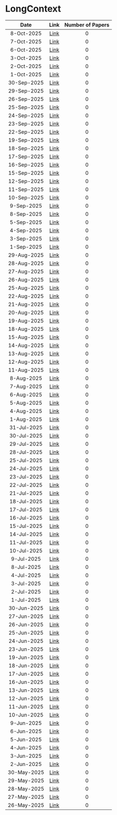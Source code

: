 # LongContext

| Date | Link | Number of Papers |
|:----:|:----:|:----------------:|
| 8-Oct-2025 | [Link](https://github.com/Deriq-Qian-Dong/Awesome-arXiv-Daily-Reporter/blob/main/8-Oct-2025/topic/LongContext_related_papers.md) | 0 |
| 7-Oct-2025 | [Link](https://github.com/Deriq-Qian-Dong/Awesome-arXiv-Daily-Reporter/blob/main/7-Oct-2025/topic/LongContext_related_papers.md) | 0 |
| 6-Oct-2025 | [Link](https://github.com/Deriq-Qian-Dong/Awesome-arXiv-Daily-Reporter/blob/main/6-Oct-2025/topic/LongContext_related_papers.md) | 0 |
| 3-Oct-2025 | [Link](https://github.com/Deriq-Qian-Dong/Awesome-arXiv-Daily-Reporter/blob/main/3-Oct-2025/topic/LongContext_related_papers.md) | 0 |
| 2-Oct-2025 | [Link](https://github.com/Deriq-Qian-Dong/Awesome-arXiv-Daily-Reporter/blob/main/2-Oct-2025/topic/LongContext_related_papers.md) | 0 |
| 1-Oct-2025 | [Link](https://github.com/Deriq-Qian-Dong/Awesome-arXiv-Daily-Reporter/blob/main/1-Oct-2025/topic/LongContext_related_papers.md) | 0 |
| 30-Sep-2025 | [Link](https://github.com/Deriq-Qian-Dong/Awesome-arXiv-Daily-Reporter/blob/main/30-Sep-2025/topic/LongContext_related_papers.md) | 0 |
| 29-Sep-2025 | [Link](https://github.com/Deriq-Qian-Dong/Awesome-arXiv-Daily-Reporter/blob/main/29-Sep-2025/topic/LongContext_related_papers.md) | 0 |
| 26-Sep-2025 | [Link](https://github.com/Deriq-Qian-Dong/Awesome-arXiv-Daily-Reporter/blob/main/26-Sep-2025/topic/LongContext_related_papers.md) | 0 |
| 25-Sep-2025 | [Link](https://github.com/Deriq-Qian-Dong/Awesome-arXiv-Daily-Reporter/blob/main/25-Sep-2025/topic/LongContext_related_papers.md) | 0 |
| 24-Sep-2025 | [Link](https://github.com/Deriq-Qian-Dong/Awesome-arXiv-Daily-Reporter/blob/main/24-Sep-2025/topic/LongContext_related_papers.md) | 0 |
| 23-Sep-2025 | [Link](https://github.com/Deriq-Qian-Dong/Awesome-arXiv-Daily-Reporter/blob/main/23-Sep-2025/topic/LongContext_related_papers.md) | 0 |
| 22-Sep-2025 | [Link](https://github.com/Deriq-Qian-Dong/Awesome-arXiv-Daily-Reporter/blob/main/22-Sep-2025/topic/LongContext_related_papers.md) | 0 |
| 19-Sep-2025 | [Link](https://github.com/Deriq-Qian-Dong/Awesome-arXiv-Daily-Reporter/blob/main/19-Sep-2025/topic/LongContext_related_papers.md) | 0 |
| 18-Sep-2025 | [Link](https://github.com/Deriq-Qian-Dong/Awesome-arXiv-Daily-Reporter/blob/main/18-Sep-2025/topic/LongContext_related_papers.md) | 0 |
| 17-Sep-2025 | [Link](https://github.com/Deriq-Qian-Dong/Awesome-arXiv-Daily-Reporter/blob/main/17-Sep-2025/topic/LongContext_related_papers.md) | 0 |
| 16-Sep-2025 | [Link](https://github.com/Deriq-Qian-Dong/Awesome-arXiv-Daily-Reporter/blob/main/16-Sep-2025/topic/LongContext_related_papers.md) | 0 |
| 15-Sep-2025 | [Link](https://github.com/Deriq-Qian-Dong/Awesome-arXiv-Daily-Reporter/blob/main/15-Sep-2025/topic/LongContext_related_papers.md) | 0 |
| 12-Sep-2025 | [Link](https://github.com/Deriq-Qian-Dong/Awesome-arXiv-Daily-Reporter/blob/main/12-Sep-2025/topic/LongContext_related_papers.md) | 0 |
| 11-Sep-2025 | [Link](https://github.com/Deriq-Qian-Dong/Awesome-arXiv-Daily-Reporter/blob/main/11-Sep-2025/topic/LongContext_related_papers.md) | 0 |
| 10-Sep-2025 | [Link](https://github.com/Deriq-Qian-Dong/Awesome-arXiv-Daily-Reporter/blob/main/10-Sep-2025/topic/LongContext_related_papers.md) | 0 |
| 9-Sep-2025 | [Link](https://github.com/Deriq-Qian-Dong/Awesome-arXiv-Daily-Reporter/blob/main/9-Sep-2025/topic/LongContext_related_papers.md) | 0 |
| 8-Sep-2025 | [Link](https://github.com/Deriq-Qian-Dong/Awesome-arXiv-Daily-Reporter/blob/main/8-Sep-2025/topic/LongContext_related_papers.md) | 0 |
| 5-Sep-2025 | [Link](https://github.com/Deriq-Qian-Dong/Awesome-arXiv-Daily-Reporter/blob/main/5-Sep-2025/topic/LongContext_related_papers.md) | 0 |
| 4-Sep-2025 | [Link](https://github.com/Deriq-Qian-Dong/Awesome-arXiv-Daily-Reporter/blob/main/4-Sep-2025/topic/LongContext_related_papers.md) | 0 |
| 3-Sep-2025 | [Link](https://github.com/Deriq-Qian-Dong/Awesome-arXiv-Daily-Reporter/blob/main/3-Sep-2025/topic/LongContext_related_papers.md) | 0 |
| 1-Sep-2025 | [Link](https://github.com/Deriq-Qian-Dong/Awesome-arXiv-Daily-Reporter/blob/main/1-Sep-2025/topic/LongContext_related_papers.md) | 0 |
| 29-Aug-2025 | [Link](https://github.com/Deriq-Qian-Dong/Awesome-arXiv-Daily-Reporter/blob/main/29-Aug-2025/topic/LongContext_related_papers.md) | 0 |
| 28-Aug-2025 | [Link](https://github.com/Deriq-Qian-Dong/Awesome-arXiv-Daily-Reporter/blob/main/28-Aug-2025/topic/LongContext_related_papers.md) | 0 |
| 27-Aug-2025 | [Link](https://github.com/Deriq-Qian-Dong/Awesome-arXiv-Daily-Reporter/blob/main/27-Aug-2025/topic/LongContext_related_papers.md) | 0 |
| 26-Aug-2025 | [Link](https://github.com/Deriq-Qian-Dong/Awesome-arXiv-Daily-Reporter/blob/main/26-Aug-2025/topic/LongContext_related_papers.md) | 0 |
| 25-Aug-2025 | [Link](https://github.com/Deriq-Qian-Dong/Awesome-arXiv-Daily-Reporter/blob/main/25-Aug-2025/topic/LongContext_related_papers.md) | 0 |
| 22-Aug-2025 | [Link](https://github.com/Deriq-Qian-Dong/Awesome-arXiv-Daily-Reporter/blob/main/22-Aug-2025/topic/LongContext_related_papers.md) | 0 |
| 21-Aug-2025 | [Link](https://github.com/Deriq-Qian-Dong/Awesome-arXiv-Daily-Reporter/blob/main/21-Aug-2025/topic/LongContext_related_papers.md) | 0 |
| 20-Aug-2025 | [Link](https://github.com/Deriq-Qian-Dong/Awesome-arXiv-Daily-Reporter/blob/main/20-Aug-2025/topic/LongContext_related_papers.md) | 0 |
| 19-Aug-2025 | [Link](https://github.com/Deriq-Qian-Dong/Awesome-arXiv-Daily-Reporter/blob/main/19-Aug-2025/topic/LongContext_related_papers.md) | 0 |
| 18-Aug-2025 | [Link](https://github.com/Deriq-Qian-Dong/Awesome-arXiv-Daily-Reporter/blob/main/18-Aug-2025/topic/LongContext_related_papers.md) | 0 |
| 15-Aug-2025 | [Link](https://github.com/Deriq-Qian-Dong/Awesome-arXiv-Daily-Reporter/blob/main/15-Aug-2025/topic/LongContext_related_papers.md) | 0 |
| 14-Aug-2025 | [Link](https://github.com/Deriq-Qian-Dong/Awesome-arXiv-Daily-Reporter/blob/main/14-Aug-2025/topic/LongContext_related_papers.md) | 0 |
| 13-Aug-2025 | [Link](https://github.com/Deriq-Qian-Dong/Awesome-arXiv-Daily-Reporter/blob/main/13-Aug-2025/topic/LongContext_related_papers.md) | 0 |
| 12-Aug-2025 | [Link](https://github.com/Deriq-Qian-Dong/Awesome-arXiv-Daily-Reporter/blob/main/12-Aug-2025/topic/LongContext_related_papers.md) | 0 |
| 11-Aug-2025 | [Link](https://github.com/Deriq-Qian-Dong/Awesome-arXiv-Daily-Reporter/blob/main/11-Aug-2025/topic/LongContext_related_papers.md) | 0 |
| 8-Aug-2025 | [Link](https://github.com/Deriq-Qian-Dong/Awesome-arXiv-Daily-Reporter/blob/main/8-Aug-2025/topic/LongContext_related_papers.md) | 0 |
| 7-Aug-2025 | [Link](https://github.com/Deriq-Qian-Dong/Awesome-arXiv-Daily-Reporter/blob/main/7-Aug-2025/topic/LongContext_related_papers.md) | 0 |
| 6-Aug-2025 | [Link](https://github.com/Deriq-Qian-Dong/Awesome-arXiv-Daily-Reporter/blob/main/6-Aug-2025/topic/LongContext_related_papers.md) | 0 |
| 5-Aug-2025 | [Link](https://github.com/Deriq-Qian-Dong/Awesome-arXiv-Daily-Reporter/blob/main/5-Aug-2025/topic/LongContext_related_papers.md) | 0 |
| 4-Aug-2025 | [Link](https://github.com/Deriq-Qian-Dong/Awesome-arXiv-Daily-Reporter/blob/main/4-Aug-2025/topic/LongContext_related_papers.md) | 0 |
| 1-Aug-2025 | [Link](https://github.com/Deriq-Qian-Dong/Awesome-arXiv-Daily-Reporter/blob/main/1-Aug-2025/topic/LongContext_related_papers.md) | 0 |
| 31-Jul-2025 | [Link](https://github.com/Deriq-Qian-Dong/Awesome-arXiv-Daily-Reporter/blob/main/31-Jul-2025/topic/LongContext_related_papers.md) | 0 |
| 30-Jul-2025 | [Link](https://github.com/Deriq-Qian-Dong/Awesome-arXiv-Daily-Reporter/blob/main/30-Jul-2025/topic/LongContext_related_papers.md) | 0 |
| 29-Jul-2025 | [Link](https://github.com/Deriq-Qian-Dong/Awesome-arXiv-Daily-Reporter/blob/main/29-Jul-2025/topic/LongContext_related_papers.md) | 0 |
| 28-Jul-2025 | [Link](https://github.com/Deriq-Qian-Dong/Awesome-arXiv-Daily-Reporter/blob/main/28-Jul-2025/topic/LongContext_related_papers.md) | 0 |
| 25-Jul-2025 | [Link](https://github.com/Deriq-Qian-Dong/Awesome-arXiv-Daily-Reporter/blob/main/25-Jul-2025/topic/LongContext_related_papers.md) | 0 |
| 24-Jul-2025 | [Link](https://github.com/Deriq-Qian-Dong/Awesome-arXiv-Daily-Reporter/blob/main/24-Jul-2025/topic/LongContext_related_papers.md) | 0 |
| 23-Jul-2025 | [Link](https://github.com/Deriq-Qian-Dong/Awesome-arXiv-Daily-Reporter/blob/main/23-Jul-2025/topic/LongContext_related_papers.md) | 0 |
| 22-Jul-2025 | [Link](https://github.com/Deriq-Qian-Dong/Awesome-arXiv-Daily-Reporter/blob/main/22-Jul-2025/topic/LongContext_related_papers.md) | 0 |
| 21-Jul-2025 | [Link](https://github.com/Deriq-Qian-Dong/Awesome-arXiv-Daily-Reporter/blob/main/21-Jul-2025/topic/LongContext_related_papers.md) | 0 |
| 18-Jul-2025 | [Link](https://github.com/Deriq-Qian-Dong/Awesome-arXiv-Daily-Reporter/blob/main/18-Jul-2025/topic/LongContext_related_papers.md) | 0 |
| 17-Jul-2025 | [Link](https://github.com/Deriq-Qian-Dong/Awesome-arXiv-Daily-Reporter/blob/main/17-Jul-2025/topic/LongContext_related_papers.md) | 0 |
| 16-Jul-2025 | [Link](https://github.com/Deriq-Qian-Dong/Awesome-arXiv-Daily-Reporter/blob/main/16-Jul-2025/topic/LongContext_related_papers.md) | 0 |
| 15-Jul-2025 | [Link](https://github.com/Deriq-Qian-Dong/Awesome-arXiv-Daily-Reporter/blob/main/15-Jul-2025/topic/LongContext_related_papers.md) | 0 |
| 14-Jul-2025 | [Link](https://github.com/Deriq-Qian-Dong/Awesome-arXiv-Daily-Reporter/blob/main/14-Jul-2025/topic/LongContext_related_papers.md) | 0 |
| 11-Jul-2025 | [Link](https://github.com/Deriq-Qian-Dong/Awesome-arXiv-Daily-Reporter/blob/main/11-Jul-2025/topic/LongContext_related_papers.md) | 0 |
| 10-Jul-2025 | [Link](https://github.com/Deriq-Qian-Dong/Awesome-arXiv-Daily-Reporter/blob/main/10-Jul-2025/topic/LongContext_related_papers.md) | 0 |
| 9-Jul-2025 | [Link](https://github.com/Deriq-Qian-Dong/Awesome-arXiv-Daily-Reporter/blob/main/9-Jul-2025/topic/LongContext_related_papers.md) | 0 |
| 8-Jul-2025 | [Link](https://github.com/Deriq-Qian-Dong/Awesome-arXiv-Daily-Reporter/blob/main/8-Jul-2025/topic/LongContext_related_papers.md) | 0 |
| 4-Jul-2025 | [Link](https://github.com/Deriq-Qian-Dong/Awesome-arXiv-Daily-Reporter/blob/main/4-Jul-2025/topic/LongContext_related_papers.md) | 0 |
| 3-Jul-2025 | [Link](https://github.com/Deriq-Qian-Dong/Awesome-arXiv-Daily-Reporter/blob/main/3-Jul-2025/topic/LongContext_related_papers.md) | 0 |
| 2-Jul-2025 | [Link](https://github.com/Deriq-Qian-Dong/Awesome-arXiv-Daily-Reporter/blob/main/2-Jul-2025/topic/LongContext_related_papers.md) | 0 |
| 1-Jul-2025 | [Link](https://github.com/Deriq-Qian-Dong/Awesome-arXiv-Daily-Reporter/blob/main/1-Jul-2025/topic/LongContext_related_papers.md) | 0 |
| 30-Jun-2025 | [Link](https://github.com/Deriq-Qian-Dong/Awesome-arXiv-Daily-Reporter/blob/main/30-Jun-2025/topic/LongContext_related_papers.md) | 0 |
| 27-Jun-2025 | [Link](https://github.com/Deriq-Qian-Dong/Awesome-arXiv-Daily-Reporter/blob/main/27-Jun-2025/topic/LongContext_related_papers.md) | 0 |
| 26-Jun-2025 | [Link](https://github.com/Deriq-Qian-Dong/Awesome-arXiv-Daily-Reporter/blob/main/26-Jun-2025/topic/LongContext_related_papers.md) | 0 |
| 25-Jun-2025 | [Link](https://github.com/Deriq-Qian-Dong/Awesome-arXiv-Daily-Reporter/blob/main/25-Jun-2025/topic/LongContext_related_papers.md) | 0 |
| 24-Jun-2025 | [Link](https://github.com/Deriq-Qian-Dong/Awesome-arXiv-Daily-Reporter/blob/main/24-Jun-2025/topic/LongContext_related_papers.md) | 0 |
| 23-Jun-2025 | [Link](https://github.com/Deriq-Qian-Dong/Awesome-arXiv-Daily-Reporter/blob/main/23-Jun-2025/topic/LongContext_related_papers.md) | 0 |
| 19-Jun-2025 | [Link](https://github.com/Deriq-Qian-Dong/Awesome-arXiv-Daily-Reporter/blob/main/19-Jun-2025/topic/LongContext_related_papers.md) | 0 |
| 18-Jun-2025 | [Link](https://github.com/Deriq-Qian-Dong/Awesome-arXiv-Daily-Reporter/blob/main/18-Jun-2025/topic/LongContext_related_papers.md) | 0 |
| 17-Jun-2025 | [Link](https://github.com/Deriq-Qian-Dong/Awesome-arXiv-Daily-Reporter/blob/main/17-Jun-2025/topic/LongContext_related_papers.md) | 0 |
| 16-Jun-2025 | [Link](https://github.com/Deriq-Qian-Dong/Awesome-arXiv-Daily-Reporter/blob/main/16-Jun-2025/topic/LongContext_related_papers.md) | 0 |
| 13-Jun-2025 | [Link](https://github.com/Deriq-Qian-Dong/Awesome-arXiv-Daily-Reporter/blob/main/13-Jun-2025/topic/LongContext_related_papers.md) | 0 |
| 12-Jun-2025 | [Link](https://github.com/Deriq-Qian-Dong/Awesome-arXiv-Daily-Reporter/blob/main/12-Jun-2025/topic/LongContext_related_papers.md) | 0 |
| 11-Jun-2025 | [Link](https://github.com/Deriq-Qian-Dong/Awesome-arXiv-Daily-Reporter/blob/main/11-Jun-2025/topic/LongContext_related_papers.md) | 0 |
| 10-Jun-2025 | [Link](https://github.com/Deriq-Qian-Dong/Awesome-arXiv-Daily-Reporter/blob/main/10-Jun-2025/topic/LongContext_related_papers.md) | 0 |
| 9-Jun-2025 | [Link](https://github.com/Deriq-Qian-Dong/Awesome-arXiv-Daily-Reporter/blob/main/9-Jun-2025/topic/LongContext_related_papers.md) | 0 |
| 6-Jun-2025 | [Link](https://github.com/Deriq-Qian-Dong/Awesome-arXiv-Daily-Reporter/blob/main/6-Jun-2025/topic/LongContext_related_papers.md) | 0 |
| 5-Jun-2025 | [Link](https://github.com/Deriq-Qian-Dong/Awesome-arXiv-Daily-Reporter/blob/main/5-Jun-2025/topic/LongContext_related_papers.md) | 0 |
| 4-Jun-2025 | [Link](https://github.com/Deriq-Qian-Dong/Awesome-arXiv-Daily-Reporter/blob/main/4-Jun-2025/topic/LongContext_related_papers.md) | 0 |
| 3-Jun-2025 | [Link](https://github.com/Deriq-Qian-Dong/Awesome-arXiv-Daily-Reporter/blob/main/3-Jun-2025/topic/LongContext_related_papers.md) | 0 |
| 2-Jun-2025 | [Link](https://github.com/Deriq-Qian-Dong/Awesome-arXiv-Daily-Reporter/blob/main/2-Jun-2025/topic/LongContext_related_papers.md) | 0 |
| 30-May-2025 | [Link](https://github.com/Deriq-Qian-Dong/Awesome-arXiv-Daily-Reporter/blob/main/30-May-2025/topic/LongContext_related_papers.md) | 0 |
| 29-May-2025 | [Link](https://github.com/Deriq-Qian-Dong/Awesome-arXiv-Daily-Reporter/blob/main/29-May-2025/topic/LongContext_related_papers.md) | 0 |
| 28-May-2025 | [Link](https://github.com/Deriq-Qian-Dong/Awesome-arXiv-Daily-Reporter/blob/main/28-May-2025/topic/LongContext_related_papers.md) | 0 |
| 27-May-2025 | [Link](https://github.com/Deriq-Qian-Dong/Awesome-arXiv-Daily-Reporter/blob/main/27-May-2025/topic/LongContext_related_papers.md) | 0 |
| 26-May-2025 | [Link](https://github.com/Deriq-Qian-Dong/Awesome-arXiv-Daily-Reporter/blob/main/26-May-2025/topic/LongContext_related_papers.md) | 0 |
